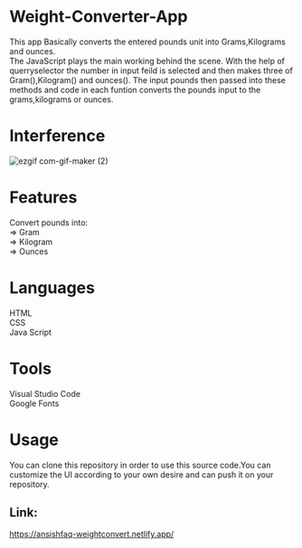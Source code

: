 # Weight-Converter-App
This app Basically converts the entered pounds unit into Grams,Kilograms and ounces.<br>
The JavaScript plays the main working behind the scene. With the help of querryselector the number in input feild is selected and then
makes three of Gram(),Kilogram() and ounces().
The input pounds then passed into these methods and code in each funtion converts the pounds input to the grams,kilograms or ounces.



# Interference <br>
![ezgif com-gif-maker (2)](https://user-images.githubusercontent.com/84333937/129445565-795d2700-aa6a-47dc-b39a-e585efbea7de.gif)

# Features <br>
Convert pounds into:  <br>
 => Gram <br>
 => Kilogram <br>
 => Ounces <br>

# Languages <br>
  HTML <br>
  CSS   <br>
  Java Script <br>
  
# Tools <br>
  Visual Studio Code <br>
  Google Fonts <br>
 
 # Usage
 You can clone this repository in order to use this source code.You can customize the UI according to your own desire and can push it on your repository.
  
## Link:
https://ansishfaq-weightconvert.netlify.app/
 
